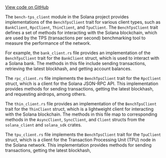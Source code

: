 [View code on GitHub](https://github.com/solana-labs/solana/tree/master/na/bench-tps/src/bench_tps_client)

The `bench-tps_client` module in the Solana project provides implementations of the `BenchTpsClient` trait for various client types, such as `BankClient`, `RpcClient`, `ThinClient`, and `TpuClient`. The `BenchTpsClient` trait defines a set of methods for interacting with the Solana blockchain, which are used by the TPS (transactions per second) benchmarking tool to measure the performance of the network.

For example, the `bank_client.rs` file provides an implementation of the `BenchTpsClient` trait for the `BankClient` struct, which is used to interact with a Solana bank. The methods in this file include sending transactions, retrieving the latest blockhash, and getting account balances.

The `rpc_client.rs` file implements the `BenchTpsClient` trait for the `RpcClient` struct, which is a client for the Solana JSON-RPC API. This implementation provides methods for sending transactions, getting the latest blockhash, and requesting airdrops, among others.

The `thin_client.rs` file provides an implementation of the `BenchTpsClient` trait for the `ThinClient` struct, which is a lightweight client for interacting with the Solana blockchain. The methods in this file map to corresponding methods in the `AsyncClient`, `SyncClient`, and `Client` structs from the `solana_client` and `solana_sdk` crates.

The `tpu_client.rs` file implements the `BenchTpsClient` trait for the `TpuClient` struct, which is a client for the Transaction Processing Unit (TPU) node in the Solana network. This implementation provides methods for sending transactions, getting the latest blockhash, 